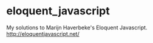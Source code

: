 # eloquent_javascript

My solutions to Marijn Haverbeke's Eloquent Javascript.
http://eloquentjavascript.net/
